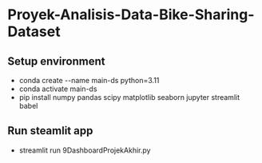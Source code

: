 # Proyek-Analisis-Data-Bike-Sharing-Dataset
## Setup environment
- conda create --name main-ds python=3.11
- conda activate main-ds
- pip install numpy pandas scipy matplotlib seaborn jupyter streamlit babel

## Run steamlit app
- streamlit run 9DashboardProjekAkhir.py

